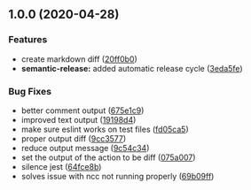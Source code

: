 ## 1.0.0 (2020-04-28)


### Features

* create markdown diff ([20ff0b0](https://github.com/ho-nl/next-bundlesize-action/commit/20ff0b065d77c0b422e84d00b958c9573b3cbd3f))
* **semantic-release:** added automatic release cycle ([3eda5fe](https://github.com/ho-nl/next-bundlesize-action/commit/3eda5fed975af58ad81d50f86d8942bd831e5445))


### Bug Fixes

* better comment output ([675e1c9](https://github.com/ho-nl/next-bundlesize-action/commit/675e1c9a3223df1248d3e5ac9c64799a2e6efd84))
* improved text output ([19198d4](https://github.com/ho-nl/next-bundlesize-action/commit/19198d4d1dfeb48fab6e4dd247f8f896244eaa54))
* make sure eslint works on test files ([fd05ca5](https://github.com/ho-nl/next-bundlesize-action/commit/fd05ca569ef400e63f135857d372c1cb6919c216))
* proper output diff ([9cc3577](https://github.com/ho-nl/next-bundlesize-action/commit/9cc357775a3b6b656b464dcea8f83d0f8f698962))
* reduce output message ([9c54c34](https://github.com/ho-nl/next-bundlesize-action/commit/9c54c3469c2fddfa2114bd63cb5d809049e84e52))
* set the output of the action to be diff ([075a007](https://github.com/ho-nl/next-bundlesize-action/commit/075a00773f772507a645b338e98bab0d73298500))
* silence jest ([64fce8b](https://github.com/ho-nl/next-bundlesize-action/commit/64fce8b96b305d7a743db642d5a87484cbf60bbf))
* solves issue with ncc not running properly ([69b09ff](https://github.com/ho-nl/next-bundlesize-action/commit/69b09ff6ab29011696c16f5af5f86471a6e33f1d))
